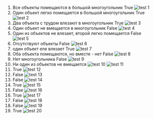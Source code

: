 1) Все объекты помещаются в большой многоугольник True
![test 1](1.jpg "test 1")
2) Один объект легко помещается в большой многоугольник True 
![test 2](2.jpg "test 2")
3) Два объекта с трудом влезают в многоугольник True
![test 3](3.jpg "test 3")
4) Один объект не вмещается в многоугольник False
![test 4](4.jpg "test 4")
5) Один из объектов не влезает, второй легко помещается False
![test 5](5.jpg "test 5")
6) Отсутствуют объекты False
![test 6](6.jpg "test 6")
7) один объект еле влезает True
![test 7](7.jpg "test 7")
8) Оба объекта помещаются, но вместе - нет False
![test 8](8.jpg "test 8")
9) Нет многоугольника False
![test 9](9.jpg "test 9")
10) Ни один из объектов не вмещается
![test 10](10.jpg "test 10")
![test 11](11.jpg "test 11")
12) True
![test 12](12.jpg "test 12")
13) False
![test 13](13.jpg "test 13")
14) False
![test 14](14.jpg "test 14")
15) True
![test 15](15.jpg "test 15")
16) False
![test 16](16.jpg "test 16")
17) True
![test 17](17.jpg "test 17")
18) False
![test 18](18.jpg "test 18")
19) False
![test 19](19.jpg "test 19")
20) True
![test 20](20.jpg "test 20")

